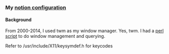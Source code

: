### My [notion configuration](http://notion.sourceforge.net/notionconf/)

#### Background
From 2000-2014, I used twm as my window manager. Yes, twm.  I had a [perl script](https://github.com/kristopolous/alttab) to do window management and querying.

Refer to /usr/include/X11/keysymdef.h for keycodes
